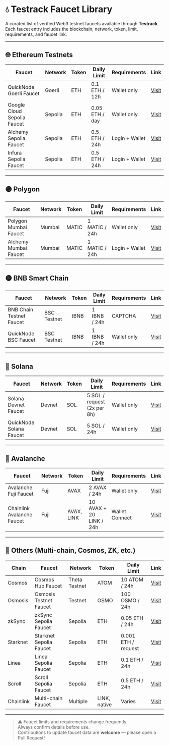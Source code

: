 # 💧 Testrack Faucet Library

A curated list of verified Web3 testnet faucets available through **Testrack**.  
Each faucet entry includes the blockchain, network, token, limit, requirements, and faucet link.

---

## 🌐 Ethereum Testnets
| Faucet | Network | Token | Daily Limit | Requirements | Link |
|---------|----------|--------|--------------|---------------|------|
| QuickNode Goerli Faucet | Goerli | ETH | 0.1 ETH / 12h | Wallet only | [Visit](https://faucet.quicknode.com/ethereum/goerli) |
| Google Cloud Sepolia Faucet | Sepolia | ETH | 0.05 ETH / day | Wallet only | [Visit](https://cloud.google.com/application/web3/faucet/ethereum/sepolia) |
| Alchemy Sepolia Faucet | Sepolia | ETH | 0.5 ETH / 24h | Login + Wallet | [Visit](https://sepoliafaucet.com) |
| Infura Sepolia Faucet | Sepolia | ETH | 0.5 ETH / 24h | Login + Wallet | [Visit](https://www.infura.io/faucet) |

---

## 🟣 Polygon
| Faucet | Network | Token | Daily Limit | Requirements | Link |
|---------|----------|--------|--------------|---------------|------|
| Polygon Mumbai Faucet | Mumbai | MATIC | 1 MATIC / 24h | Wallet only | [Visit](https://faucet.polygon.technology) |
| Alchemy Mumbai Faucet | Mumbai | MATIC | 1 MATIC / 24h | Login + Wallet | [Visit](https://mumbaifaucet.com) |

---

## 🟡 BNB Smart Chain
| Faucet | Network | Token | Daily Limit | Requirements | Link |
|---------|----------|--------|--------------|---------------|------|
| BNB Chain Testnet Faucet | BSC Testnet | tBNB | 1 tBNB / 24h | CAPTCHA | [Visit](https://testnet.binance.org/faucet-smart) |
| QuickNode BSC Faucet | BSC Testnet | tBNB | 1 tBNB / 24h | Wallet only | [Visit](https://faucet.quicknode.com/binance-smart-chain) |

---

## 🔴 Solana
| Faucet | Network | Token | Daily Limit | Requirements | Link |
|---------|----------|--------|--------------|---------------|------|
| Solana Devnet Faucet | Devnet | SOL | 5 SOL / request (2x per 8h) | Wallet only | [Visit](https://faucet.solana.com) |
| QuickNode Solana Faucet | Devnet | SOL | 5 SOL / 24h | Wallet only | [Visit](https://faucet.quicknode.com/solana/devnet) |

---

## 🧊 Avalanche
| Faucet | Network | Token | Daily Limit | Requirements | Link |
|---------|----------|--------|--------------|---------------|------|
| Avalanche Fuji Faucet | Fuji | AVAX | 2 AVAX / 24h | Wallet only | [Visit](https://core.app/tools/testnet-faucet) |
| Chainlink Avalanche Faucet | Fuji | AVAX, LINK | 10 AVAX + 20 LINK / 24h | Wallet Connect | [Visit](https://faucets.chain.link/avalanche-fuji) |

---

## 🔵 Others (Multi-chain, Cosmos, ZK, etc.)
| Chain | Faucet | Network | Token | Daily Limit | Link |
|--------|---------|----------|--------|--------------|------|
| Cosmos | Cosmos Hub Faucet | Theta Testnet | ATOM | 10 ATOM / 24h | [Visit](https://faucet.cosmos.network) |
| Osmosis | Osmosis Testnet Faucet | Testnet | OSMO | 100 OSMO / 24h | [Visit](https://faucet.osmosis.zone) |
| zkSync | zkSync Sepolia Faucet | Sepolia | ETH | 0.05 ETH / 24h | [Visit](https://sepolia-faucet.zksync.dev) |
| Starknet | Starknet Sepolia Faucet | Sepolia | ETH | 0.001 ETH / request | [Visit](https://faucet.starknet.io) |
| Linea | Linea Sepolia Faucet | Sepolia | ETH | 0.1 ETH / 24h | [Visit](https://faucet.linea.build) |
| Scroll | Scroll Sepolia Faucet | Sepolia | ETH | 0.5 ETH / 24h | [Visit](https://sepolia.scroll.io/faucet) |
| Chainlink | Multi-chain Faucet | Multiple | LINK, native | Varies | [Visit](https://faucets.chain.link) |

---

> ⚠️ Faucet limits and requirements change frequently.  
> Always confirm details before use.  
> Contributions to update faucet data are **welcome** — please open a Pull Request!

